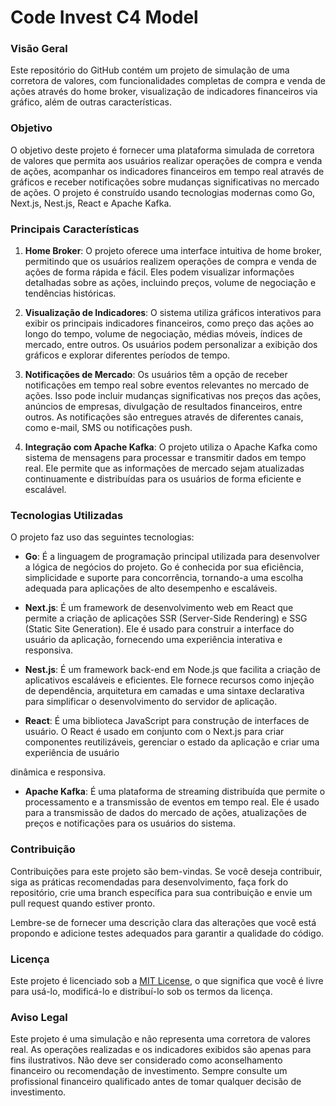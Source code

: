 # Code Invest C4 Model

### Visão Geral

Este repositório do GitHub contém um projeto de simulação de uma corretora de valores, com funcionalidades completas de compra e venda de ações através do home broker, visualização de indicadores financeiros via gráfico, além de outras características.

### Objetivo

O objetivo deste projeto é fornecer uma plataforma simulada de corretora de valores que permita aos usuários realizar operações de compra e venda de ações, acompanhar os indicadores financeiros em tempo real através de gráficos e receber notificações sobre mudanças significativas no mercado de ações. O projeto é construído usando tecnologias modernas como Go, Next.js, Nest.js, React e Apache Kafka.

### Principais Características

1. **Home Broker**: O projeto oferece uma interface intuitiva de home broker, permitindo que os usuários realizem operações de compra e venda de ações de forma rápida e fácil. Eles podem visualizar informações detalhadas sobre as ações, incluindo preços, volume de negociação e tendências históricas.

2. **Visualização de Indicadores**: O sistema utiliza gráficos interativos para exibir os principais indicadores financeiros, como preço das ações ao longo do tempo, volume de negociação, médias móveis, índices de mercado, entre outros. Os usuários podem personalizar a exibição dos gráficos e explorar diferentes períodos de tempo.

3. **Notificações de Mercado**: Os usuários têm a opção de receber notificações em tempo real sobre eventos relevantes no mercado de ações. Isso pode incluir mudanças significativas nos preços das ações, anúncios de empresas, divulgação de resultados financeiros, entre outros. As notificações são entregues através de diferentes canais, como e-mail, SMS ou notificações push.

4. **Integração com Apache Kafka**: O projeto utiliza o Apache Kafka como sistema de mensagens para processar e transmitir dados em tempo real. Ele permite que as informações de mercado sejam atualizadas continuamente e distribuídas para os usuários de forma eficiente e escalável.

### Tecnologias Utilizadas

O projeto faz uso das seguintes tecnologias:

- **Go**: É a linguagem de programação principal utilizada para desenvolver a lógica de negócios do projeto. Go é conhecida por sua eficiência, simplicidade e suporte para concorrência, tornando-a uma escolha adequada para aplicações de alto desempenho e escaláveis.

- **Next.js**: É um framework de desenvolvimento web em React que permite a criação de aplicações SSR (Server-Side Rendering) e SSG (Static Site Generation). Ele é usado para construir a interface do usuário da aplicação, fornecendo uma experiência interativa e responsiva.

- **Nest.js**: É um framework back-end em Node.js que facilita a criação de aplicativos escaláveis e eficientes. Ele fornece recursos como injeção de dependência, arquitetura em camadas e uma sintaxe declarativa para simplificar o desenvolvimento do servidor de aplicação.

- **React**: É uma biblioteca JavaScript para construção de interfaces de usuário. O React é usado em conjunto com o Next.js para criar componentes reutilizáveis, gerenciar o estado da aplicação e criar uma experiência de usuário

 dinâmica e responsiva.

- **Apache Kafka**: É uma plataforma de streaming distribuída que permite o processamento e a transmissão de eventos em tempo real. Ele é usado para a transmissão de dados do mercado de ações, atualizações de preços e notificações para os usuários do sistema.

### Contribuição

Contribuições para este projeto são bem-vindas. Se você deseja contribuir, siga as práticas recomendadas para desenvolvimento, faça fork do repositório, crie uma branch específica para sua contribuição e envie um pull request quando estiver pronto.

Lembre-se de fornecer uma descrição clara das alterações que você está propondo e adicione testes adequados para garantir a qualidade do código.

### Licença

Este projeto é licenciado sob a [MIT License](https://opensource.org/licenses/MIT), o que significa que você é livre para usá-lo, modificá-lo e distribuí-lo sob os termos da licença.

### Aviso Legal

Este projeto é uma simulação e não representa uma corretora de valores real. As operações realizadas e os indicadores exibidos são apenas para fins ilustrativos. Não deve ser considerado como aconselhamento financeiro ou recomendação de investimento. Sempre consulte um profissional financeiro qualificado antes de tomar qualquer decisão de investimento.